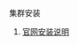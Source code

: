 集群安装

1. [官网安装说明](https://hadoop.apache.org/docs/stable/hadoop-project-dist/hadoop-common/ClusterSetup.html)